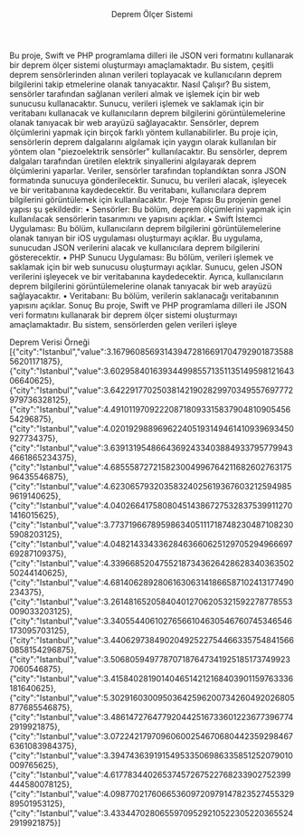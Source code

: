 <header>Deprem Ölçer Sistemi</header>
Bu proje, Swift ve PHP programlama dilleri ile JSON veri formatını kullanarak bir deprem ölçer sistemi oluşturmayı amaçlamaktadır. Bu sistem, çeşitli deprem sensörlerinden alınan verileri toplayacak ve kullanıcıların deprem bilgilerini takip etmelerine olanak tanıyacaktır.
Nasıl Çalışır?
Bu sistem, sensörler tarafından sağlanan verileri almak ve işlemek için bir web sunucusu kullanacaktır. Sunucu, verileri işlemek ve saklamak için bir veritabanı kullanacak ve kullanıcıların deprem bilgilerini görüntülemelerine olanak tanıyacak bir web arayüzü sağlayacaktır.
Sensörler, deprem ölçümlerini yapmak için birçok farklı yöntem kullanabilirler. Bu proje için, sensörlerin deprem dalgalarını algılamak için yaygın olarak kullanılan bir yöntem olan "piezoelektrik sensörler" kullanılacaktır. Bu sensörler, deprem dalgaları tarafından üretilen elektrik sinyallerini algılayarak deprem ölçümlerini yaparlar.
Veriler, sensörler tarafından toplandıktan sonra JSON formatında sunucuya gönderilecektir. Sunucu, bu verileri alacak, işleyecek ve bir veritabanına kaydedecektir. Bu veritabanı, kullanıcılara deprem bilgilerini görüntülemek için kullanılacaktır.
Proje Yapısı
Bu projenin genel yapısı şu şekildedir:
	•	Sensörler: Bu bölüm, deprem ölçümlerini yapmak için kullanılacak sensörlerin tasarımını ve yapısını açıklar.
	•	Swift İstemci Uygulaması: Bu bölüm, kullanıcıların deprem bilgilerini görüntülemelerine olanak tanıyan bir iOS uygulaması oluşturmayı açıklar. Bu uygulama, sunucudan JSON verilerini alacak ve kullanıcılara deprem bilgilerini gösterecektir.
	•	PHP Sunucu Uygulaması: Bu bölüm, verileri işlemek ve saklamak için bir web sunucusu oluşturmayı açıklar. Sunucu, gelen JSON verilerini işleyecek ve bir veritabanına kaydedecektir. Ayrıca, kullanıcıların deprem bilgilerini görüntülemelerine olanak tanıyacak bir web arayüzü sağlayacaktır.
	•	Veritabanı: Bu bölüm, verilerin saklanacağı veritabanının yapısını açıklar.
Sonuç
Bu proje, Swift ve PHP programlama dilleri ile JSON veri formatını kullanarak bir deprem ölçer sistemi oluşturmayı amaçlamaktadır. Bu sistem, sensörlerden gelen verileri işleye



Deprem Verisi Örneği
[{"city":"Istanbul","value":3.16796085693143947281669170479290187358856201171875},{"city":"Istanbul","value":3.602958401639344998557135113514959812164306640625},{"city":"Istanbul","value":3.642291770250381421902829970349557697772979736328125},{"city":"Istanbul","value":4.49101197092220871809331583790481090545654296875},{"city":"Istanbul","value":4.020192988969622405193149461410939693450927734375},{"city":"Istanbul","value":3.639131954866436924334038849337957799434661865234375},{"city":"Istanbul","value":4.68555872721582300499676421168260276317596435546875},{"city":"Istanbul","value":4.623065793203583240256193676032125949859619140625},{"city":"Istanbul","value":4.0402664175808045143867275328375399112701416015625},{"city":"Istanbul","value":3.77371966789598634051117187482304871082305908203125},{"city":"Istanbul","value":4.0482143343362846366062512970529496669769287109375},{"city":"Istanbul","value":4.3396685204755218734362642862834036350250244140625},{"city":"Istanbul","value":4.6814062892806163063141866587102413177490234375},{"city":"Istanbul","value":3.261481652058404012706205321592278778553009033203125},{"city":"Istanbul","value":3.34055440610276566104630546760745346546173095703125},{"city":"Istanbul","value":3.440629738490204925227544663357548415660858154296875},{"city":"Istanbul","value":3.5068059497787071876473419251851737499237060546875},{"city":"Istanbul","value":3.4158402819014046514212168403901159763336181640625},{"city":"Istanbul","value":5.30291603009503642596200734260492026805877685546875},{"city":"Istanbul","value":3.4861472764779204425167336012236773967742919921875},{"city":"Istanbul","value":3.072242179709606002546706804423592984676361083984375},{"city":"Istanbul","value":3.394743639191549533506986335851252079010009765625},{"city":"Istanbul","value":4.61778344026537457267522768233902752399444580078125},{"city":"Istanbul","value":4.09877021760665360972097914782352745532989501953125},{"city":"Istanbul","value":3.433447028065597095292105223052203655242919921875}]

